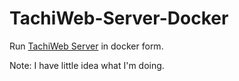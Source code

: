 # TachiWeb-Server-Docker
Run [TachiWeb Server](https://github.com/TachiWeb/TachiWeb-Server) in docker form.

Note: I have little idea what I'm doing.
